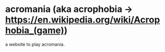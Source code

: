 # acromania (aka acrophobia -> https://en.wikipedia.org/wiki/Acrophobia_(game))

a website to play acromania.
